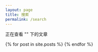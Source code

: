 ```yaml
---
layout: page
title: 搜索
permalink: /search
---
```


<script>
  var key = location.pathname;
  key = key.substring('/search/'.length);
  if (key.indexOf('/') != -1) {
    key = '';
  }
</script>

正在查看 "<script>document.write(key);</script>" 下的文章

<div class="post">
  <div class="post-archive">
  {% for post in site.posts %}
    <!-- <h2>{{ post.date | date: "%Y" }}</h2> -->
    <ul class="listing" style="display: none;">
      <li>
      <span class="date">{{ page.date | date: "%Y年%m月%d日" }}</span>
      <a href="{{ post.url | prepend: site.baseurl }}">
      {% if post.title %}
  		{{ post.title }}
  	  {% else %}
  		{{ site.page_no_title }}
  	  {% endif %}
  	  </a>
  	</li>
    </ul>
  {% endfor %}
  </div>
</div>

<script>
  window.onload=function() {
    var items = $('.post-archive a');
    for (var i=0; i<items.length; i++) {
      var item = items[i];
      if (item.text.toLowerCase().indexOf(key.toLowerCase()) == -1) {
        $(item.parentElement.parentElement).remove();
      } else {
        $(item.parentElement.parentElement).show();
      }
    }
    if ($('.post-archive a').length == 0) {
      $('.post-archive').html('<font color="red">没有记录</font>')
    }
  }
</script>
